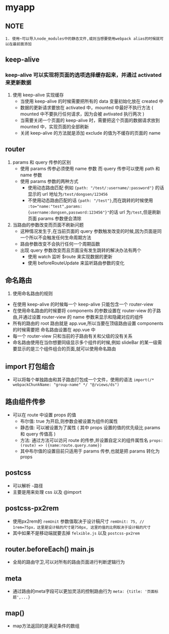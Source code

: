 # myapp

## NOTE

```
1. 使用~可以导入node_modules中的静态文件,或则当想要使用webpack alias的时候就可以在最前面添加
```

## keep-alive

### keep-alive 可以实现将页面的选项选择缓存起来，并通过 activated 来更新数据

1. 使用 keep-alive 实现缓存
   - 当使用 keep-alive 的时候需要把所有的 data 变量初始化放在 created 中
   - 数据的更新请求要放在 activated 中，mounted 中最好不执行方法 ( mounted 中不要执行任何请求，因为会被 avtivated 执行两次 )
   - 当需要关闭一个页面的 keep-alive 时，需要把这个页面的数据请求放到 mounted 中，实现页面的全部刷新
   - 关闭 keep-alive 的方法就是添加 exclude 的值为不缓存的页面的 name

## router

1. params 和 query 传参的区别
   - 使用 params 传参必须使用 name 参数 而 query 传参可以使用 path 和 name 参数
   - 使用 params 参数的两种方式
     - 使用动态路由匹配 例如 `{path: "/test/:username/:password"}` 的话显示的 url 地址为`/test/dongsen/123456`
     - 不使用动态路由匹配的话 `{path: "/test"}`,而在跳转的时候使用 `:to="name:"test",params:{username:dongsen,password:123456"}"`的话 url 为`/test`,但是刷新页面 params 参数便会清除
2. 当路由的参数改变而页面不刷新问题
   - 这种情况发生于,在当前页面的 query 参数触发改变的时候,因为页面是同一个所以不会触发任何生命周期方法
   - 路由参数改变不会执行任何一个周期函数
   - 出现 query 参数改变而且页面没有发生跳转的解决办法有两个
     - 使用 watch 监听 \$route 来实现数据的更新
     - 使用 beforeRouteUpdate 来监听路由参数的变化

## 命名路由

1.  使用命名路由的规则

- 在使用 keep-alive 的时候每一个 keep-alive 只能包含一个 router-view
- 在使用命名路由的时候要将 components 的参数设置在 router-view 的子路由,并通过设置 router-view 的 name 参数来显示和隐藏对应的组件
- 所有的路由的 root 路由就是 app.vue,所以当要在顶级路由设置 components 的时候需要把 命名路由设置在 app.vue 中
- 每一个 router-view 只和当前的子路由有关和父级的没有关系
- 命名路由使用在当你想要同级显示多个组件的时候,例如 slideBar 的某一级需要显示的是三个组件组合的页面,就可以使用命名路由

## import 打包组合

- 可以将每个单独路由和其子路由打包成一个文件，使用的语法 `import(/* webpackChunkName: "group-name" */ "@/views/ds")`

## 路由组件传参

- 可以在 route 中设置 props 的值
  - 布尔值: true 为开启,则参数会被设置为组件的属性
  - 静态值: 可以被设置为了属性 ( 其中 props 设置的值的优先级比 params 和 query 传值高 )
  - 方法: 通过方法可以访问 route 的传参,并设置自定义的组件属性名 `props: (route) => ({name:route.query.name})`
  - 其中布尔值的设置目前只适用于 params 传参,也就是把 params 转化为 props

## postcss

- 可以解析 `~`路径
- 主要是用来处理 css 以及 @import

## postcss-px2rem

- 使用px2rem的 `remUnit` 参数值取决于设计稿尺寸 ` remUnit: 75, // 1rem=75px，这里是设计稿的尺寸是750px, 这里的值的比例取决于设计稿的尺寸 `
- 其中如果不是移动端就要去掉 ` felxible.js ` 以及 ` postcss-px2rem `


## router.beforeEach()  main.js
- 全局的路由守卫,可以对所有的路由页面进行判断逻辑行为

## meta
- 通过路由的meta字段可以更加灵活的控制路由行为  ` meta: {title: '页面标题',...} `

## map()
- map方法返回的是满足条件的数组